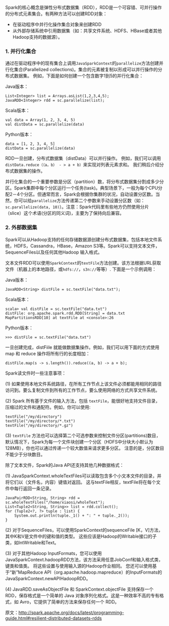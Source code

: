 Spark的核心概念是弹性分布式数据集（RDD），RDD是一个可容错、可并行操作的分布式元素集合。有两种方法可以创建RDD对象：
- 在驱动程序中并行化操作集合对象来创建RDD
- 从外部存储系统中引用数据集（如：共享文件系统、HDFS、HBase或者其他Hadoop支持的数据源）。

### 1. 并行化集合

通过在驱动程序中的现有集合上调用`JavaSparkContext`的`parallelize`方法创建并行化集合(Parallelized collections)。集合的元素被复制以形成可以并行操作的分布式数据集。 例如，下面是如何创建一个包含数字1到5的并行化集合：

Java版本：
```
List<Integer> list = Arrays.asList(1,2,3,4,5);
JavaRDD<Integer> rdd = sc.parallelize(list);
```
Scala版本：
```
val data = Array(1, 2, 3, 4, 5)
val distData = sc.parallelize(data)
```
Python版本：
```
data = [1, 2, 3, 4, 5]
distData = sc.parallelize(data)
```
RDD一旦创建，分布式数据集（distData）可以并行操作。 例如，我们可以调用`distData.reduce（（a，b） - > a + b）`来实现对列表元素求和。 我们稍后介绍分布式数据集的操作。

并行化集合的一个重要参数是分区（partition）数，将分布式数据集分割成多少分区。Spark集群中每个分区运行一个任务(task)。典型场景下，一般为每个CPU分配2－4个分区。但通常而言，Spark会根据你集群的状况，自动设置分区数。当然，你可以给`parallelize`方法传递第二个参数来手动设置分区数（如：`sc.parallelize(data, 10)`）。注意：Spark代码里有些地方仍然使用分片（slice）这个术语(分区的同义词)，主要为了保持向后兼容。


### 2. 外部数据集

Spark可以从Hadoop支持的任何存储数据源创建分布式数据集，包括本地文件系统，HDFS，Cassandra，HBase，Amazon S3等。Spark可以支持文本文件，SequenceFiles以及任何其他Hadoop 输入格式。

文本文件RDD可以使用`SparkContext`的`textFile`方法创建。该方法根据URL获取文件（机器上的本地路径，或`hdfs://`，`s3n://`等等）. 下面是一个示例调用：

Java版本：
```
JavaRDD<String> distFile = sc.textFile("data.txt");
```
Scala版本：
```
scala> val distFile = sc.textFile("data.txt")
distFile: org.apache.spark.rdd.RDD[String] = data.txt MapPartitionsRDD[10] at textFile at <console>:26
```
Python版本：
```
>>> distFile = sc.textFile("data.txt")
```

一旦创建完成，distFiile 就能做数据集操作。例如，我们可以用下面的方式使用 map 和 reduce 操作将所有行的长度相加：
```
distFile.map(s -> s.length()).reduce((a, b) -> a + b);
```

Spark读文件时一些注意事项：

(1) 如果使用本地文件系统路径，在所有工作节点上该文件必须都能用相同的路径访问到。要么复制文件到所有的工作节点，要么使用网络的方式共享文件系统。

(2) Spark 所有基于文件的输入方法，包括 `textFile`，能很好地支持文件目录，压缩过的文件和通配符。例如，你可以使用:
```
textFile("/my/directory")
textFile("/my/directory/*.txt")
textFile("/my/directory/*.gz")
```

(3) `textFile` 方法也可以选择第二个可选参数来控制文件分区(partitions)数目，默认情况下，Spark为每一个文件块创建一个分区（HDFS中分块大小默认为128MB），你也可以通过传递一个较大数值来请求更多分区。 注意的是，分区数目不能少于分块数目。

除了文本文件，Spark的Java API还支持其他几种数据格式：

(1) JavaSparkContext.wholeTextFiles可以读取包含多个小文本文件的目录，并将它们以（文件名，内容）键值对返回。 这与textFile相反，textFile将在每个文件中每行返回一条记录。
```
JavaPairRDD<String, String> rdd = sc.wholeTextFiles("/home/xiaosi/wholeText");
List<Tuple2<String, String>> list = rdd.collect();
for (Tuple2<?, ?> tuple : list) {
    System.out.println(tuple._1() + ": " + tuple._2());
}
```
(2) 对于SequenceFiles，可以使用SparkContext的sequenceFile [K，V]方法，其中K和V是文件中的键和值的类型。 这些应该是Hadoop的Writable接口的子类，如IntWritable和Text。

(3) 对于其他Hadoop InputFormats，您可以使用JavaSparkContext.hadoopRDD方法，该方法采用任意JobConf和输入格式类，键类和值类。 将这些设置与使用输入源的Hadoop作业相同。 您还可以使用基于“新”MapReduce API（org.apache.hadoop.mapreduce）的InputFormats的JavaSparkContext.newAPIHadoopRDD。

(4) JavaRDD.saveAsObjectFile 和 SparkContext.objectFile 支持保存一个RDD，保存格式是一个简单的 Java 对象序列化格式。这是一种效率不高的专有格式，如 Avro，它提供了简单的方法来保存任何一个 RDD。


原文：http://spark.apache.org/docs/latest/programming-guide.html#resilient-distributed-datasets-rdds